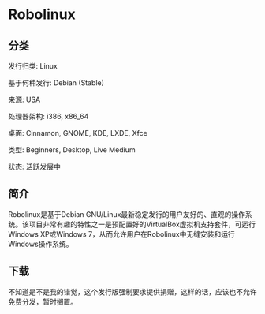 # Robolinux

## 分类

发行归类: Linux

基于何种发行: Debian (Stable)

来源: USA

处理器架构: i386, x86_64

桌面: Cinnamon, GNOME, KDE, LXDE, Xfce

类型: Beginners, Desktop, Live Medium

状态: 活跃发展中

## 简介

Robolinux是基于Debian GNU/Linux最新稳定发行的用户友好的、直观的操作系统。该项目非常有趣的特性之一是预配置好的VirtualBox虚拟机支持套件，可运行Windows XP或Windows 7，从而允许用户在Robolinux中无缝安装和运行Windows操作系统。

## 下载

不知道是不是我的错觉，这个发行版强制要求提供捐赠，这样的话，应该也不允许免费分发，暂时搁置。